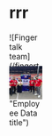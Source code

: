 # rrr
<div style="width:60px ; height:60px">
  ![Finger talk team](/fingertalk.jpg?raw=true "Employee Data title")
</div>

<img src="/fingertalk.jpg" height="60" width="60" >
